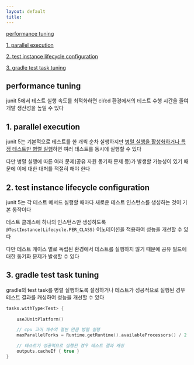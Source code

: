 ```yaml
---
layout: default
title:
---
```


[performance tuning](#performance-tuning)

[1. parallel execution](#1-parallel-execution)

[2. test instance lifecycle configuration](#2-test-instance-lifecycle-configuration)

[3. gradle test task tuning](#3-gradle-test-task-tuning)


## performance tuning

junit 5에서 테스트 실행 속도를 최적화하면 ci/cd 환경에서의 테스트 수행 시간을 줄여 개발 생산성을 높일 수 있다


## 1. parallel execution

junit 5는 기본적으로 테스트를 한 개씩 순차 실행하지만 [병렬 실행을 활성화하거나 특정 테스트만 병렬 실행](./parallel%20test.md)하면 여러 테스트를 동시에 실행할 수 있다

다만 병렬 실행에 따른 여러 문제(공유 자원 동기화 문제 등)가 발생할 가능성이 있기 때문에 이에 대한 대처를 적절히 해야 한다


## 2. test instance lifecycle configuration

junit 5는 각 테스트 메서드 실행할 때마다 새로운 테스트 인스턴스를 생성하는 것이 기본 동작이다

테스트 클래스에 하나의 인스턴스만 생성하도록 `@TestInstance(Lifecycle.PER_CLASS)` 어노테이션을 적용하여 성능을 개선할 수 있다

다만 테스트 케이스 별로 독립된 환경에서 테스트를 실행하지 않기 때문에 공유 필드에 대한 동기화 문제가 발생할 수 있다


## 3. gradle test task tuning

gradle의 test task를 병렬 실행하도록 설정하거나 테스트가 성공적으로 실행된 경우 테스트 결과를 캐싱하여 성능을 개선할 수 있다

```kotlin
tasks.withType<Test> {
    
    useJUnitPlatform()

    // cpu 코어 개수의 절반 만큼 병렬 실행
    maxParallelForks = Runtime.getRuntime().availableProcessors() / 2

    // 테스트가 성공적으로 실행된 경우 테스트 결과 캐싱
    outputs.cacheIf { true }
}

```




